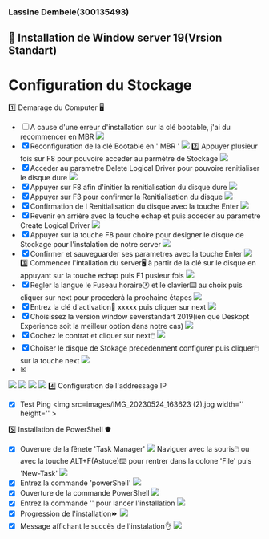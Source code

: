 ### Lassine Dembele(300135493)

## :pushpin: Installation de Window server 19(Vrsion Standart)
# Configuration du Stockage
1️⃣ Demarage du Computer 🖥️
- [ ] A cause d'une erreur d'installation sur la clé bootable, j'ai du recommencer en MBR
<img src=images/IMG_20230517_170811.jpg width='' height='' > </img>
- [X] Reconfiguration de la clé Bootable en ' MBR '
<img src=images/IMG-20230614-WA0020.jpg width='' height='' > </img>
2️⃣ Appuyer plusieur fois sur F8 pour pouvoire acceder au parmètre de Stockage
<img src=images/IMG_20230517_195730.jpg width='' height='' > </img>
- [x] Acceder au parametre Delete Logical Driver pour pouvoire renitialiser le disque dure
<img src=images/IMG_20230517_182335.jpg width='' height='' > </img>
- [x] Appuyer sur F8 afin d'initier la renitialisation du disque dure 
<img src=images/IMG_20230517_182355.jpg width='' height='' > </img>
- [x] Appuyer sur F3 pour confirmer la Renitialisation du disque
<img src=images/IMG_20230517_182410.jpg width='' height='' > </img>
- [x] Confirmation de l Renitialisation du disque avec la touche Enter
<img src=images/IMG_20230517_182448.jpg width='' height='' > </img>
- [x] Revenir en arrière avec la touche echap et puis acceder au parametre Create Logical Driver
<img src=images/IMG_20230517_182430.jpg width='' height='' > </img>
- [x] Appuyer sur la touche F8 pour choire pour designer le disque de Stockage pour l'instalation de notre server
<img src=images/IMG_20230517_182439.jpg width='' height='' > </img>
- [x] Confirmer et sauveguarder ses parametres avec la touche Enter
<img src=images/IMG_20230517_182448.jpg width='' height='' > </img>
3️⃣ Commencer l'intallation du server🖥️ à partir de la clé sur le disque en appuyant sur la touche echap puis F1 pusieur fois
<img src=images/IMG_20230517_182837.jpg width='' height='' > </img>
- [x] Regler la langue le Fuseau horaire🕐 et le clavier⌨️ au choix puis cliquer sur next pour procederà la prochaine étapes
<img src=images/IMG_20230517_184323.jpg width='' height='' > </img>
- [x] Entrez la clé d'activation🔑 xxxxx puis cliquer sur next
<img src=images/IMG_20230517_184428.jpg width='' height='' > </img>
- [x] Choisissez la version window severstandart 2019(ien que Deskopt Experience soit la meilleur option dans notre cas)
<img src=images/IMG_20230517_184629.jpg width='' height='' > </img>
- [x] Cochez le contrat et cliquer sur next🖱️
<img src=images/IMG_20230517_184702.jpg width='' height='' > </img>
- [x] Choiser le disque de Stokage precedenment configurer puis cliquer🖱️ sur la touche next
<img src=images/IMG_20230517_194035.jpg width='' height='' > </img>
- [x]
<img src=images/IMG_20230517_194113.jpg width='' height='' > </img>
<img src=images/IMG_20230517_195730.jpg width='' height='' > </img>
<img src=images/IMG_20230517_201505.jpg width='' height='' > </img>
<img src=images/IMG_20230517_201851.jpg width='' height='' > </img>
4️⃣ Configuration de l'addressage IP

- [X] Test Ping
<img src=images/IMG_20230524_163623 (2).jpg width='' height='' > </img>

5️⃣ Installation de PowerShell 🛡️
- [X] Ouverure de la fênete 'Task Manager'
<img src=images/IMG-20230524-WA0008.jpg width='' height='' > </img>
Naviguer avec la souris🖱️ ou avec la touche ALT+F(Astuce)⌨️ pour rentrer dans la colone 'File' puis 'New-Task'
<img src=images/IMG-20230524-WA0006.jpg width='' height='' > </img>
- [X] Entrez la commande 'powerShell' 
<img src=images/IMG-20230524-WA0001.jpg width='' height='' > </img>
- [X] Ouverture de la commande PowerShell
<img src=images/IMG-20230524-WA0005.jpg width='' height='' > </img>
- [X] Entrez la commande '' pour lancer l'installation
<img src=images/IMG-20230524-WA0004.jpg width='' height='' > </img>
- [X] Progression de l'installation⏩
<img src=images/IMG-20230524-WA0003.jpg width='' height='' > </img>
- [X] Message affichant le succès de l'instalation👌
<img src=images/IMG-20230524-WA0002.jpg width='' height='' > </img>
